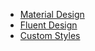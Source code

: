 
- [Material Design](material_design.md)
- [Fluent Design](fluent_design.md)
- [Custom Styles](custom_styles.md)